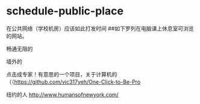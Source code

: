 # schedule-public-place
在公共网络（学校机房）应该如此打发时间
##如下罗列在电脑课上休息室可浏览的网站。

畅通无阻的
  


墙外的
 
  点击成专家！有意思的一个项目，关于计算机的（（https://github.com/vic317yeh/One-Click-to-Be-Pro
 
  纽约的人   http://www.humansofnewyork.com/
